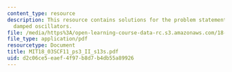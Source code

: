 ```yaml
---
content_type: resource
description: This resource contains solutions for the problem statements related to
  damped oscillators.
file: /media/https%3A/open-learning-course-data-rc.s3.amazonaws.com/18-03sc-differential-equations-fall-2011/d2c06ce5eaef4f97b8d7b4db55a89926_MIT18_03SCF11_ps3_II_s13s.pdf
file_type: application/pdf
resourcetype: Document
title: MIT18_03SCF11_ps3_II_s13s.pdf
uid: d2c06ce5-eaef-4f97-b8d7-b4db55a89926
---
```

